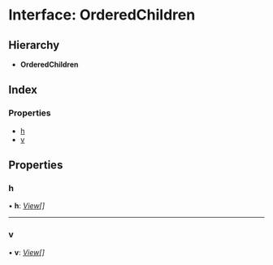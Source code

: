 # Interface: OrderedChildren

## Hierarchy

* **OrderedChildren**

## Index

### Properties

* [h](orderedchildren.md#h)
* [v](orderedchildren.md#v)

## Properties

###  h

• **h**: *[View](../classes/view.md)[]*

___

###  v

• **v**: *[View](../classes/view.md)[]*
